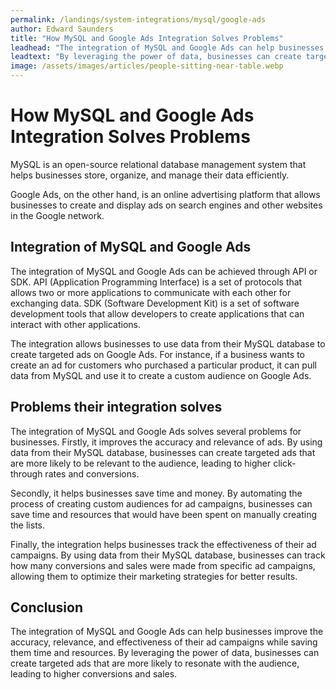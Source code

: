 ```yaml
---
permalink: /landings/system-integrations/mysql/google-ads
author: Edward Saunders
title: "How MySQL and Google Ads Integration Solves Problems"
leadhead: "The integration of MySQL and Google Ads can help businesses improve the accuracy, relevance, and effectiveness of their ad campaigns while saving them time and resources"
leadtext: "By leveraging the power of data, businesses can create targeted ads that are more likely to resonate with the audience, leading to higher conversions and sales."
image: /assets/images/articles/people-sitting-near-table.webp
---
```

<div class="arttext">    <h1>How MySQL and Google Ads Integration Solves Problems</h1>
    <p>MySQL is an open-source relational database management system that helps businesses store, organize, and manage their data efficiently.</p>
    <p>Google Ads, on the other hand, is an online advertising platform that allows businesses to create and display ads on search engines and other websites in the Google network.</p>
    <h2>Integration of MySQL and Google Ads</h2>
    <p>The integration of MySQL and Google Ads can be achieved through API or SDK. API (Application Programming Interface) is a set of protocols that allows two or more applications to communicate with each other for exchanging data. SDK (Software Development Kit) is a set of software development tools that allow developers to create applications that can interact with other applications.</p>
    <p>The integration allows businesses to use data from their MySQL database to create targeted ads on Google Ads. For instance, if a business wants to create an ad for customers who purchased a particular product, it can pull data from MySQL and use it to create a custom audience on Google Ads.</p>
    <h2>Problems their integration solves</h2>
    <p>The integration of MySQL and Google Ads solves several problems for businesses. Firstly, it improves the accuracy and relevance of ads. By using data from their MySQL database, businesses can create targeted ads that are more likely to be relevant to the audience, leading to higher click-through rates and conversions.</p>
    <p>Secondly, it helps businesses save time and money. By automating the process of creating custom audiences for ad campaigns, businesses can save time and resources that would have been spent on manually creating the lists.</p>
    <p>Finally, the integration helps businesses track the effectiveness of their ad campaigns. By using data from their MySQL database, businesses can track how many conversions and sales were made from specific ad campaigns, allowing them to optimize their marketing strategies for better results.</p>
    <h2>Conclusion</h2>
    <p>The integration of MySQL and Google Ads can help businesses improve the accuracy, relevance, and effectiveness of their ad campaigns while saving them time and resources. By leveraging the power of data, businesses can create targeted ads that are more likely to resonate with the audience, leading to higher conversions and sales.</p>
</div>